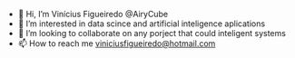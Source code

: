 - 👋 Hi, I’m Vinícius Figueiredo   @AiryCube
- 👀 I’m interested in data scince and artificial inteligence aplications 
- 💞️ I’m looking to collaborate on any porject that could inteligent systems 
- 📫 How to reach me viniciusfigueiredo@hotmail.com 

<!---
AiryCube/AiryCube is a ✨ special ✨ repository because its `README.md` (this file) appears on your GitHub profile.
You can click the Preview link to take a look at your changes.
--->

